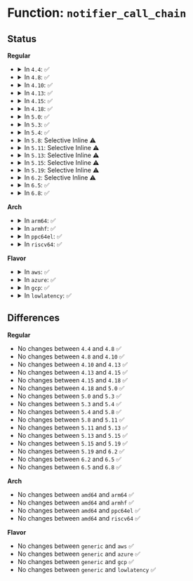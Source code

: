 # Function: <code>notifier_call_chain</code>

## Status
<b>Regular</b>
<ul>
<li>
<details>
<summary>In <code>4.4</code>: ✅</summary>

```c
int notifier_call_chain(struct notifier_block **nl, long unsigned int val, void *v, int nr_to_call, int *nr_calls);
```

**Collision:** Unique Static

**Inline:** No

**Transformation:** False

**Instances:**

```
In kernel/notifier.c (ffffffff810a13c0)
Location: kernel/notifier.c:74
Inline: False
Direct callers:
  - kernel/notifier.c:raw_notifier_call_chain
  - kernel/notifier.c:notify_die
  - kernel/notifier.c:__blocking_notifier_call_chain
  - kernel/notifier.c:__srcu_notifier_call_chain
```
**Symbols:**

```
ffffffff810a13c0-ffffffff810a142a: notifier_call_chain (STB_LOCAL)
```
</details>
</li>
<li>
<details>
<summary>In <code>4.8</code>: ✅</summary>

```c
int notifier_call_chain(struct notifier_block **nl, long unsigned int val, void *v, int nr_to_call, int *nr_calls);
```

**Collision:** Unique Static

**Inline:** No

**Transformation:** False

**Instances:**

```
In kernel/notifier.c (ffffffff810a4ae0)
Location: kernel/notifier.c:74
Inline: False
Direct callers:
  - kernel/notifier.c:notify_die
  - kernel/notifier.c:__srcu_notifier_call_chain
  - kernel/notifier.c:raw_notifier_call_chain
  - kernel/notifier.c:__blocking_notifier_call_chain
```
**Symbols:**

```
ffffffff810a4ae0-ffffffff810a4b4a: notifier_call_chain (STB_LOCAL)
```
</details>
</li>
<li>
<details>
<summary>In <code>4.10</code>: ✅</summary>

```c
int notifier_call_chain(struct notifier_block **nl, long unsigned int val, void *v, int nr_to_call, int *nr_calls);
```

**Collision:** Unique Static

**Inline:** No

**Transformation:** False

**Instances:**

```
In kernel/notifier.c (ffffffff810aa740)
Location: kernel/notifier.c:74
Inline: False
Direct callers:
  - kernel/notifier.c:notify_die
  - kernel/notifier.c:__srcu_notifier_call_chain
  - kernel/notifier.c:raw_notifier_call_chain
  - kernel/notifier.c:__blocking_notifier_call_chain
```
**Symbols:**

```
ffffffff810aa740-ffffffff810aa7aa: notifier_call_chain (STB_LOCAL)
```
</details>
</li>
<li>
<details>
<summary>In <code>4.13</code>: ✅</summary>

```c
int notifier_call_chain(struct notifier_block **nl, long unsigned int val, void *v, int nr_to_call, int *nr_calls);
```

**Collision:** Unique Static

**Inline:** No

**Transformation:** False

**Instances:**

```
In kernel/notifier.c (ffffffff810a72c0)
Location: kernel/notifier.c:74
Inline: False
Direct callers:
  - kernel/notifier.c:notify_die
  - kernel/notifier.c:__srcu_notifier_call_chain
  - kernel/notifier.c:raw_notifier_call_chain
```
**Symbols:**

```
ffffffff810a72c0-ffffffff810a732a: notifier_call_chain (STB_LOCAL)
```
</details>
</li>
<li>
<details>
<summary>In <code>4.15</code>: ✅</summary>

```c
int notifier_call_chain(struct notifier_block **nl, long unsigned int val, void *v, int nr_to_call, int *nr_calls);
```

**Collision:** Unique Static

**Inline:** No

**Transformation:** False

**Instances:**

```
In kernel/notifier.c (ffffffff810ada40)
Location: kernel/notifier.c:74
Inline: False
Direct callers:
  - kernel/notifier.c:notify_die
  - kernel/notifier.c:__srcu_notifier_call_chain
  - kernel/notifier.c:raw_notifier_call_chain
```
**Symbols:**

```
ffffffff810ada40-ffffffff810adaac: notifier_call_chain (STB_LOCAL)
```
</details>
</li>
<li>
<details>
<summary>In <code>4.18</code>: ✅</summary>

```c
int notifier_call_chain(struct notifier_block **nl, long unsigned int val, void *v, int nr_to_call, int *nr_calls);
```

**Collision:** Unique Static

**Inline:** No

**Transformation:** False

**Instances:**

```
In kernel/notifier.c (ffffffff810b48b0)
Location: kernel/notifier.c:74
Inline: False
Direct callers:
  - kernel/notifier.c:notify_die
  - kernel/notifier.c:__srcu_notifier_call_chain
  - kernel/notifier.c:raw_notifier_call_chain
```
**Symbols:**

```
ffffffff810b48b0-ffffffff810b491c: notifier_call_chain (STB_LOCAL)
```
</details>
</li>
<li>
<details>
<summary>In <code>5.0</code>: ✅</summary>

```c
int notifier_call_chain(struct notifier_block **nl, long unsigned int val, void *v, int nr_to_call, int *nr_calls);
```

**Collision:** Unique Static

**Inline:** No

**Transformation:** False

**Instances:**

```
In kernel/notifier.c (ffffffff810bda00)
Location: kernel/notifier.c:74
Inline: False
Direct callers:
  - kernel/notifier.c:notify_die
  - kernel/notifier.c:__srcu_notifier_call_chain
  - kernel/notifier.c:raw_notifier_call_chain
```
**Symbols:**

```
ffffffff810bda00-ffffffff810bda6c: notifier_call_chain (STB_LOCAL)
```
</details>
</li>
<li>
<details>
<summary>In <code>5.3</code>: ✅</summary>

```c
int notifier_call_chain(struct notifier_block **nl, long unsigned int val, void *v, int nr_to_call, int *nr_calls);
```

**Collision:** Unique Static

**Inline:** No

**Transformation:** False

**Instances:**

```
In kernel/notifier.c (ffffffff810c3a50)
Location: kernel/notifier.c:76
Inline: False
Direct callers:
  - kernel/notifier.c:notify_die
  - kernel/notifier.c:__srcu_notifier_call_chain
  - kernel/notifier.c:raw_notifier_call_chain
```
**Symbols:**

```
ffffffff810c3a50-ffffffff810c3ac7: notifier_call_chain (STB_LOCAL)
```
</details>
</li>
<li>
<details>
<summary>In <code>5.4</code>: ✅</summary>

```c
int notifier_call_chain(struct notifier_block **nl, long unsigned int val, void *v, int nr_to_call, int *nr_calls);
```

**Collision:** Unique Static

**Inline:** No

**Transformation:** False

**Instances:**

```
In kernel/notifier.c (ffffffff810ccb60)
Location: kernel/notifier.c:76
Inline: False
Direct callers:
  - kernel/notifier.c:notify_die
  - kernel/notifier.c:__srcu_notifier_call_chain
  - kernel/notifier.c:raw_notifier_call_chain
```
**Symbols:**

```
ffffffff810ccb60-ffffffff810ccbd7: notifier_call_chain (STB_LOCAL)
```
</details>
</li>
<li>
<details>
<summary>In <code>5.8</code>: Selective Inline ⚠️</summary>

```c
int notifier_call_chain(struct notifier_block **nl, long unsigned int val, void *v, int nr_to_call, int *nr_calls);
```

**Collision:** Unique Static

**Inline:** Selective

**Transformation:** False

**Instances:**

```
In kernel/notifier.c (ffffffff810d6e90)
Location: kernel/notifier.c:64
Inline: True
Inline callers:
  - kernel/notifier.c:notify_die
  - kernel/notifier.c:raw_notifier_call_chain
Direct callers:
  - kernel/notifier.c:__srcu_notifier_call_chain
```
**Symbols:**

```
ffffffff810d6720-ffffffff810d678c: notifier_call_chain (STB_LOCAL)
```
</details>
</li>
<li>
<details>
<summary>In <code>5.11</code>: Selective Inline ⚠️</summary>

```c
int notifier_call_chain(struct notifier_block **nl, long unsigned int val, void *v, int nr_to_call, int *nr_calls);
```

**Collision:** Unique Static

**Inline:** Selective

**Transformation:** False

**Instances:**

```
In kernel/notifier.c (ffffffff810d1930)
Location: kernel/notifier.c:64
Inline: True
Inline callers:
  - kernel/notifier.c:notify_die
  - kernel/notifier.c:srcu_notifier_call_chain
  - kernel/notifier.c:raw_notifier_call_chain
  - kernel/notifier.c:raw_notifier_call_chain_robust
  - kernel/notifier.c:raw_notifier_call_chain_robust
  - kernel/notifier.c:atomic_notifier_call_chain_robust
  - kernel/notifier.c:atomic_notifier_call_chain_robust
```
**Symbols:**

```
ffffffff810d12f0-ffffffff810d135c: notifier_call_chain (STB_LOCAL)
```
</details>
</li>
<li>
<details>
<summary>In <code>5.13</code>: Selective Inline ⚠️</summary>

```c
int notifier_call_chain(struct notifier_block **nl, long unsigned int val, void *v, int nr_to_call, int *nr_calls);
```

**Collision:** Unique Static

**Inline:** Selective

**Transformation:** False

**Instances:**

```
In kernel/notifier.c (ffffffff810d3510)
Location: kernel/notifier.c:64
Inline: True
Inline callers:
  - kernel/notifier.c:notify_die
  - kernel/notifier.c:srcu_notifier_call_chain
  - kernel/notifier.c:raw_notifier_call_chain
  - kernel/notifier.c:raw_notifier_call_chain_robust
  - kernel/notifier.c:raw_notifier_call_chain_robust
  - kernel/notifier.c:atomic_notifier_call_chain_robust
  - kernel/notifier.c:atomic_notifier_call_chain_robust
```
**Symbols:**

```
ffffffff810d2ed0-ffffffff810d2f3c: notifier_call_chain (STB_LOCAL)
```
</details>
</li>
<li>
<details>
<summary>In <code>5.15</code>: Selective Inline ⚠️</summary>

```c
int notifier_call_chain(struct notifier_block **nl, long unsigned int val, void *v, int nr_to_call, int *nr_calls);
```

**Collision:** Unique Static

**Inline:** Selective

**Transformation:** False

**Instances:**

```
In kernel/notifier.c (ffffffff810e66a0)
Location: kernel/notifier.c:64
Inline: True
Inline callers:
  - kernel/notifier.c:notify_die
  - kernel/notifier.c:srcu_notifier_call_chain
  - kernel/notifier.c:raw_notifier_call_chain
  - kernel/notifier.c:raw_notifier_call_chain_robust
  - kernel/notifier.c:raw_notifier_call_chain_robust
```
**Symbols:**

```
ffffffff810e6010-ffffffff810e607c: notifier_call_chain (STB_LOCAL)
```
</details>
</li>
<li>
<details>
<summary>In <code>5.19</code>: Selective Inline ⚠️</summary>

```c
int notifier_call_chain(struct notifier_block **nl, long unsigned int val, void *v, int nr_to_call, int *nr_calls);
```

**Collision:** Unique Static

**Inline:** Selective

**Transformation:** False

**Instances:**

```
In kernel/notifier.c (ffffffff81100738)
Location: kernel/notifier.c:68
Inline: True
Inline callers:
  - kernel/notifier.c:notify_die
  - kernel/notifier.c:srcu_notifier_call_chain
  - kernel/notifier.c:raw_notifier_call_chain
  - kernel/notifier.c:raw_notifier_call_chain_robust
  - kernel/notifier.c:raw_notifier_call_chain_robust
```
**Symbols:**

```
ffffffff810ffe80-ffffffff810ffefb: notifier_call_chain (STB_LOCAL)
```
</details>
</li>
<li>
<details>
<summary>In <code>6.2</code>: Selective Inline ⚠️</summary>

```c
int notifier_call_chain(struct notifier_block **nl, long unsigned int val, void *v, int nr_to_call, int *nr_calls);
```

**Collision:** Unique Static

**Inline:** Selective

**Transformation:** False

**Instances:**

```
In kernel/notifier.c (ffffffff81125678)
Location: kernel/notifier.c:68
Inline: True
Inline callers:
  - kernel/notifier.c:notify_die
  - kernel/notifier.c:srcu_notifier_call_chain
  - kernel/notifier.c:raw_notifier_call_chain
  - kernel/notifier.c:raw_notifier_call_chain_robust
  - kernel/notifier.c:raw_notifier_call_chain_robust
```
**Symbols:**

```
ffffffff81124cc0-ffffffff81124d3b: notifier_call_chain (STB_LOCAL)
```
</details>
</li>
<li>
<details>
<summary>In <code>6.5</code>: ✅</summary>

```c
int notifier_call_chain(struct notifier_block **nl, long unsigned int val, void *v, int nr_to_call, int *nr_calls);
```

**Collision:** Unique Static

**Inline:** No

**Transformation:** False

**Instances:**

```
In kernel/notifier.c (ffffffff81132720)
Location: kernel/notifier.c:73
Inline: False
Direct callers:
  - kernel/notifier.c:notify_die
  - kernel/notifier.c:srcu_notifier_call_chain
  - kernel/notifier.c:raw_notifier_call_chain
  - kernel/notifier.c:raw_notifier_call_chain_robust
  - kernel/notifier.c:raw_notifier_call_chain_robust
```
**Symbols:**

```
ffffffff81132720-ffffffff811327f9: notifier_call_chain (STB_LOCAL)
```
</details>
</li>
<li>
<details>
<summary>In <code>6.8</code>: ✅</summary>

```c
int notifier_call_chain(struct notifier_block **nl, long unsigned int val, void *v, int nr_to_call, int *nr_calls);
```

**Collision:** Unique Static

**Inline:** No

**Transformation:** False

**Instances:**

```
In kernel/notifier.c (ffffffff8113d630)
Location: kernel/notifier.c:73
Inline: False
Direct callers:
  - kernel/notifier.c:notify_die
  - kernel/notifier.c:srcu_notifier_call_chain
  - kernel/notifier.c:raw_notifier_call_chain
  - kernel/notifier.c:raw_notifier_call_chain_robust
  - kernel/notifier.c:raw_notifier_call_chain_robust
```
**Symbols:**

```
ffffffff8113d630-ffffffff8113d709: notifier_call_chain (STB_LOCAL)
```
</details>
</li>
</ul>
<b>Arch</b>
<ul>
<li>
<details>
<summary>In <code>arm64</code>: ✅</summary>

```c
int notifier_call_chain(struct notifier_block **nl, long unsigned int val, void *v, int nr_to_call, int *nr_calls);
```

**Collision:** Unique Static

**Inline:** No

**Transformation:** False

**Instances:**

```
In kernel/notifier.c (ffff80001012b898)
Location: kernel/notifier.c:76
Inline: False
Direct callers:
  - kernel/notifier.c:notify_die
  - kernel/notifier.c:__srcu_notifier_call_chain
  - kernel/notifier.c:raw_notifier_call_chain
```
**Symbols:**

```
ffff80001012b898-ffff80001012b934: notifier_call_chain (STB_LOCAL)
```
</details>
</li>
<li>
<details>
<summary>In <code>armhf</code>: ✅</summary>

```c
int notifier_call_chain(struct notifier_block **nl, long unsigned int val, void *v, int nr_to_call, int *nr_calls);
```

**Collision:** Unique Static

**Inline:** No

**Transformation:** False

**Instances:**

```
In kernel/notifier.c (c037bd7c)
Location: kernel/notifier.c:76
Inline: False
Direct callers:
  - kernel/notifier.c:notify_die
  - kernel/notifier.c:__srcu_notifier_call_chain
  - kernel/notifier.c:raw_notifier_call_chain
```
**Symbols:**

```
c037bd7c-c037be10: notifier_call_chain (STB_LOCAL)
```
</details>
</li>
<li>
<details>
<summary>In <code>ppc64el</code>: ✅</summary>

```c
int notifier_call_chain(struct notifier_block **nl, long unsigned int val, void *v, int nr_to_call, int *nr_calls);
```

**Collision:** Unique Static

**Inline:** No

**Transformation:** False

**Instances:**

```
In kernel/notifier.c (c000000000174430)
Location: kernel/notifier.c:76
Inline: False
Direct callers:
  - kernel/notifier.c:notify_die
  - kernel/notifier.c:__srcu_notifier_call_chain
  - kernel/notifier.c:raw_notifier_call_chain
```
**Symbols:**

```
c000000000174430-c000000000174530: notifier_call_chain (STB_LOCAL)
```
</details>
</li>
<li>
<details>
<summary>In <code>riscv64</code>: ✅</summary>

```c
int notifier_call_chain(struct notifier_block **nl, long unsigned int val, void *v, int nr_to_call, int *nr_calls);
```

**Collision:** Unique Static

**Inline:** No

**Transformation:** False

**Instances:**

```
In kernel/notifier.c (ffffffe0000e05e2)
Location: kernel/notifier.c:76
Inline: False
Direct callers:
  - kernel/notifier.c:notify_die
  - kernel/notifier.c:__srcu_notifier_call_chain
  - kernel/notifier.c:raw_notifier_call_chain
```
**Symbols:**

```
ffffffe0000e05e2-ffffffe0000e065a: notifier_call_chain (STB_LOCAL)
```
</details>
</li>
</ul>
<b>Flavor</b>
<ul>
<li>
<details>
<summary>In <code>aws</code>: ✅</summary>

```c
int notifier_call_chain(struct notifier_block **nl, long unsigned int val, void *v, int nr_to_call, int *nr_calls);
```

**Collision:** Unique Static

**Inline:** No

**Transformation:** False

**Instances:**

```
In kernel/notifier.c (ffffffff810c6ee0)
Location: kernel/notifier.c:76
Inline: False
Direct callers:
  - kernel/notifier.c:notify_die
  - kernel/notifier.c:__srcu_notifier_call_chain
  - kernel/notifier.c:raw_notifier_call_chain
```
**Symbols:**

```
ffffffff810c6ee0-ffffffff810c6f57: notifier_call_chain (STB_LOCAL)
```
</details>
</li>
<li>
<details>
<summary>In <code>azure</code>: ✅</summary>

```c
int notifier_call_chain(struct notifier_block **nl, long unsigned int val, void *v, int nr_to_call, int *nr_calls);
```

**Collision:** Unique Static

**Inline:** No

**Transformation:** False

**Instances:**

```
In kernel/notifier.c (ffffffff810b5700)
Location: kernel/notifier.c:76
Inline: False
Direct callers:
  - kernel/notifier.c:notify_die
  - kernel/notifier.c:__srcu_notifier_call_chain
  - kernel/notifier.c:raw_notifier_call_chain
```
**Symbols:**

```
ffffffff810b5700-ffffffff810b5777: notifier_call_chain (STB_LOCAL)
```
</details>
</li>
<li>
<details>
<summary>In <code>gcp</code>: ✅</summary>

```c
int notifier_call_chain(struct notifier_block **nl, long unsigned int val, void *v, int nr_to_call, int *nr_calls);
```

**Collision:** Unique Static

**Inline:** No

**Transformation:** False

**Instances:**

```
In kernel/notifier.c (ffffffff810c6430)
Location: kernel/notifier.c:76
Inline: False
Direct callers:
  - kernel/notifier.c:notify_die
  - kernel/notifier.c:__srcu_notifier_call_chain
  - kernel/notifier.c:raw_notifier_call_chain
```
**Symbols:**

```
ffffffff810c6430-ffffffff810c64a7: notifier_call_chain (STB_LOCAL)
```
</details>
</li>
<li>
<details>
<summary>In <code>lowlatency</code>: ✅</summary>

```c
int notifier_call_chain(struct notifier_block **nl, long unsigned int val, void *v, int nr_to_call, int *nr_calls);
```

**Collision:** Unique Static

**Inline:** No

**Transformation:** False

**Instances:**

```
In kernel/notifier.c (ffffffff810ce880)
Location: kernel/notifier.c:76
Inline: False
Direct callers:
  - kernel/notifier.c:__srcu_notifier_call_chain
  - kernel/notifier.c:raw_notifier_call_chain
  - kernel/notifier.c:atomic_notifier_call_chain
```
**Symbols:**

```
ffffffff810ce880-ffffffff810ce8f7: notifier_call_chain (STB_LOCAL)
```
</details>
</li>
</ul>

## Differences
<b>Regular</b>
<ul>
<li>
No changes between <code>4.4</code> and <code>4.8</code> ✅
</li>
<li>
No changes between <code>4.8</code> and <code>4.10</code> ✅
</li>
<li>
No changes between <code>4.10</code> and <code>4.13</code> ✅
</li>
<li>
No changes between <code>4.13</code> and <code>4.15</code> ✅
</li>
<li>
No changes between <code>4.15</code> and <code>4.18</code> ✅
</li>
<li>
No changes between <code>4.18</code> and <code>5.0</code> ✅
</li>
<li>
No changes between <code>5.0</code> and <code>5.3</code> ✅
</li>
<li>
No changes between <code>5.3</code> and <code>5.4</code> ✅
</li>
<li>
No changes between <code>5.4</code> and <code>5.8</code> ✅
</li>
<li>
No changes between <code>5.8</code> and <code>5.11</code> ✅
</li>
<li>
No changes between <code>5.11</code> and <code>5.13</code> ✅
</li>
<li>
No changes between <code>5.13</code> and <code>5.15</code> ✅
</li>
<li>
No changes between <code>5.15</code> and <code>5.19</code> ✅
</li>
<li>
No changes between <code>5.19</code> and <code>6.2</code> ✅
</li>
<li>
No changes between <code>6.2</code> and <code>6.5</code> ✅
</li>
<li>
No changes between <code>6.5</code> and <code>6.8</code> ✅
</li>
</ul>
<b>Arch</b>
<ul>
<li>
No changes between <code>amd64</code> and <code>arm64</code> ✅
</li>
<li>
No changes between <code>amd64</code> and <code>armhf</code> ✅
</li>
<li>
No changes between <code>amd64</code> and <code>ppc64el</code> ✅
</li>
<li>
No changes between <code>amd64</code> and <code>riscv64</code> ✅
</li>
</ul>
<b>Flavor</b>
<ul>
<li>
No changes between <code>generic</code> and <code>aws</code> ✅
</li>
<li>
No changes between <code>generic</code> and <code>azure</code> ✅
</li>
<li>
No changes between <code>generic</code> and <code>gcp</code> ✅
</li>
<li>
No changes between <code>generic</code> and <code>lowlatency</code> ✅
</li>
</ul>
